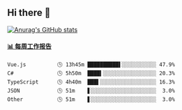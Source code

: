 ## Hi there 👋

[![Anurag's GitHub stats](https://github-readme-stats-orilights.vercel.app/api?username=orilights)](https://github.com/anuraghazra/github-readme-stats)

<!--
**OriLight152/OriLight152** is a ✨ _special_ ✨ repository because its `README.md` (this file) appears on your GitHub profile.

Here are some ideas to get you started:

- 🔭 I’m currently working on ...
- 🌱 I’m currently learning ...
- 👯 I’m looking to collaborate on ...
- 🤔 I’m looking for help with ...
- 💬 Ask me about ...
- 📫 How to reach me: ...
- 😄 Pronouns: ...
- ⚡ Fun fact: ...
-->

<!-- waka-box start -->
#### <a href="https://gist.github.com/92c8d5b388768c10efcba86e82b7c4fb" target="_blank">📊 每周工作报告</a>
```text
Vue.js          🕓 13h45m ██████████▌░░░░░░░░░░░ 47.9%
C#              🕓 5h50m  ████▍░░░░░░░░░░░░░░░░░ 20.3%
TypeScript      🕓 4h40m  ███▌░░░░░░░░░░░░░░░░░░ 16.3%
JSON            🕓 51m    ▋░░░░░░░░░░░░░░░░░░░░░  3.0%
Other           🕓 51m    ▋░░░░░░░░░░░░░░░░░░░░░  3.0%
```
<!-- Powered by https://github.com/journey-ad/waka-box-go . -->
<!-- waka-box end -->
